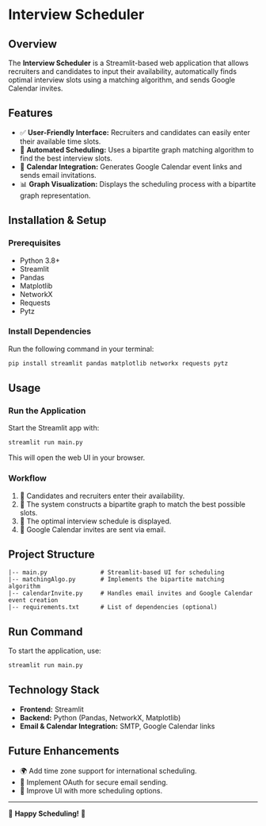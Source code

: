 
# **Interview Scheduler**

## **Overview**
The **Interview Scheduler** is a Streamlit-based web application that allows recruiters and candidates to input their availability, automatically finds optimal interview slots using a matching algorithm, and sends Google Calendar invites.

## **Features**
- ✅ **User-Friendly Interface:** Recruiters and candidates can easily enter their available time slots.
- 🔄 **Automated Scheduling:** Uses a bipartite graph matching algorithm to find the best interview slots.
- 📅 **Calendar Integration:** Generates Google Calendar event links and sends email invitations.
- 📊 **Graph Visualization:** Displays the scheduling process with a bipartite graph representation.

## **Installation & Setup**
### **Prerequisites**
- Python 3.8+
- Streamlit
- Pandas
- Matplotlib
- NetworkX
- Requests
- Pytz

### **Install Dependencies**
Run the following command in your terminal:
```bash
pip install streamlit pandas matplotlib networkx requests pytz
```

## **Usage**
### **Run the Application**
Start the Streamlit app with:
```bash
streamlit run main.py
```
This will open the web UI in your browser.

### **Workflow**
1. 📝 Candidates and recruiters enter their availability.
2. 🔗 The system constructs a bipartite graph to match the best possible slots.
3. 📆 The optimal interview schedule is displayed.
4. 📩 Google Calendar invites are sent via email.

## **Project Structure**
```
|-- main.py               # Streamlit-based UI for scheduling
|-- matchingAlgo.py       # Implements the bipartite matching algorithm
|-- calendarInvite.py     # Handles email invites and Google Calendar event creation
|-- requirements.txt      # List of dependencies (optional)
```

## **Run Command**
To start the application, use:
```bash
streamlit run main.py
```

## **Technology Stack**
- **Frontend:** Streamlit
- **Backend:** Python (Pandas, NetworkX, Matplotlib)
- **Email & Calendar Integration:** SMTP, Google Calendar links

## **Future Enhancements**
- 🌍 Add time zone support for international scheduling.
- 🔐 Implement OAuth for secure email sending.
- 🎨 Improve UI with more scheduling options.

---

🚀 **Happy Scheduling!** 🚀
